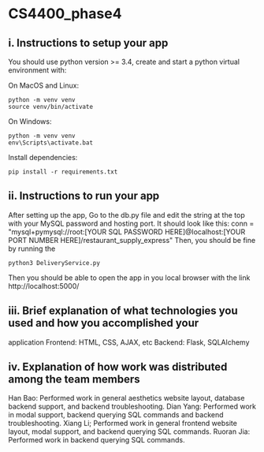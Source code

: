# CS4400_phase4

## i. Instructions to setup your app  
You should use python version >= 3.4, create and start a python virtual environment with:

On MacOS and Linux:
```
python -m venv venv
source venv/bin/activate
```

On Windows:
```
python -m venv venv
env\Scripts\activate.bat
```

Install dependencies:
```
pip install -r requirements.txt
```
## ii. Instructions to run your app  
After setting up the app,
Go to the db.py file and edit the string at the top with your MySQL password and hosting port. It should look like this: conn = "mysql+pymysql://root:[YOUR SQL PASSWORD HERE]@localhost:[YOUR PORT NUMBER HERE]/restaurant_supply_express"
Then, you should be fine by running the 
```
python3 DeliveryService.py
```
Then you should be able to open the app in you local browser with the link http://localhost:5000/ 


## iii. Brief explanation of what technologies you used and how you accomplished your 
application
Frontend: 
HTML, CSS, AJAX, etc
Backend: 
Flask, SQLAlchemy
## iv. Explanation of how work was distributed among the team members  
Han Bao: Performed work in general aesthetics website layout, database backend support, and backend troubleshooting.
Dian Yang: Performed work in modal support, backend querying SQL commands and backend troubleshooting.
Xiang Li; Performed work in general frontend website layout, modal support, and backend querying SQL commands.
Ruoran Jia: Performed work in backend querying SQL commands.
